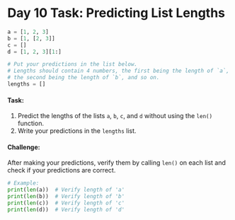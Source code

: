 # Day 10 Task: Predicting List Lengths

```python
a = [1, 2, 3]
b = [1, [2, 3]]
c = []
d = [1, 2, 3][1:]

# Put your predictions in the list below.
# Lengths should contain 4 numbers, the first being the length of `a`,
# the second being the length of `b`, and so on.
lengths = []
```

#### **Task:**
1. Predict the lengths of the lists `a`, `b`, `c`, and `d` without using the `len()` function.
2. Write your predictions in the `lengths` list.

#### **Challenge:**
After making your predictions, verify them by calling `len()` on each list and check if your predictions are correct.

```python
# Example:
print(len(a))  # Verify length of 'a'
print(len(b))  # Verify length of 'b'
print(len(c))  # Verify length of 'c'
print(len(d))  # Verify length of 'd'
```

